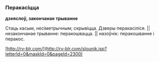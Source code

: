 ### Перакасіцца
**дзеяслоў, закончанае трыванне**

Стаць касым, несіметрычным; скрывіцца. Дзверы перакасіліся. || незакончанае трыванне: перакошвацца. || назоўнік: перакошванне і перакос.

<a rel="author">[http://rv-blr.com/](http://rv-blr.com/slounik.jsp?letterId=0&maskId=0&pageId=2300)</a>
